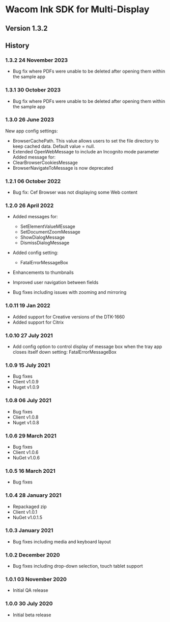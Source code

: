 # Wacom Ink SDK for Multi-Display

## Version 1.3.2

## History

### 1.3.2 24 November 2023
  - Bug fix where PDFs were unable to be deleted after opening them within the sample app

### 1.3.1 30 October 2023
  - Bug fix where PDFs were unable to be deleted after opening them within the sample app

### 1.3.0 26 June 2023
  New app config settings:
  - BrowserCachePath. This value allows users to set the file directory to keep cached data. Default value = null.
  - Extended OpenWebMessage to include an Incognito mode parameter
  Added message for:
  - ClearBrowserCookiesMessage
  - BrowserNavigateToMessage is now deprecated
  ### 1.2.1  06 October 2022

  - Bug fix: Cef Browser was not displaying some Web content

  ### 1.2.0  26 April 2022
  - Added messages for:
	  - SetElementValueMEssage
	  - SetDocumentZoomMessage
	  - ShowDialogMessage
	  - DismissDialogMessage

  - Added config setting:
	  - FatalErrorMessageBox
    
  - Enhancements to thumbnails
  - Improved user navigation between fields
  - Bug fixes including issues with zooming and mirroring

### 1.0.11  19 Jan  2022
  - Added support for Creative versions of the DTK-1660
  - Added support for Citrix

### 1.0.10  27 July  2021
  - Add config option to control display of message box when the tray app closes itself down
    setting: FatalErrorMessageBox

### 1.0.9 15 July 2021
  - Bug fixes 
  - Client v1.0.9
  - Nuget v1.0.9
    
### 1.0.8 06 July 2021
  - Bug fixes
  - Client v1.0.8
  - Nuget v1.0.8

### 1.0.6   29 March 2021
  - Bug fixes
  - Client v1.0.6
  - NuGet  v1.0.6

### 1.0.5   16 March  2021
  - Bug fixes

### 1.0.4   28 January  2021
  - Repackaged zip
  - Client v1.0.1
  - NuGet  v1.0.1.5
  
### 1.0.3   January  2021
  - Bug fixes including media and keyboard layout

### 1.0.2   December 2020
  - Bug fixes including drop-down selection, touch tablet support
  
### 1.0.1   03 November 2020
  - Initial QA release

### 1.0.0   30 July 2020
  - Initial beta release
  
